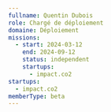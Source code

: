 ```yaml
---
fullname: Quentin Dubois
role: Chargé de déploiement 
domaine: Déploiement
missions:
  - start: 2024-03-12
    end: 2024-09-12
    status: independent
    startups:
      - impact.co2
startups:
  - impact.co2
memberType: beta
---
```


